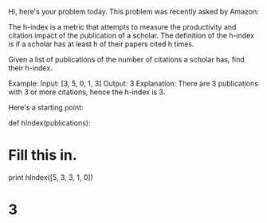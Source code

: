 Hi, here's your problem today. This problem was recently asked by Amazon:

The h-index is a metric that attempts to measure the productivity and citation impact of the publication of a scholar. The definition of the h-index is if a scholar has at least h of their papers cited h times.

Given a list of publications of the number of citations a scholar has, find their h-index.

Example:
Input: [3, 5, 0, 1, 3]
Output: 3
Explanation:
There are 3 publications with 3 or more citations, hence the h-index is 3.

Here's a starting point:

def hIndex(publications):
  # Fill this in.

print hIndex([5, 3, 3, 1, 0])
# 3
